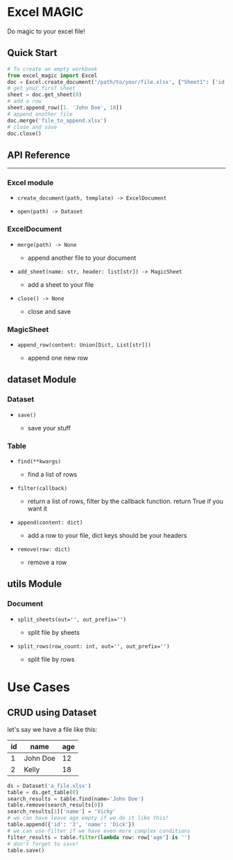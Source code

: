 # Excel MAGIC

Do magic to your excel file!

## Quick Start

```python
# To create an empty workbook
from excel_magic import Excel
doc = Excel.create_document('/path/to/your/file.xlsx', {"Sheet1": ['id', 'name', 'age']})
# get your first sheet
sheet = doc.get_sheet(0)
# add a row
sheet.append_row([1. 'John Doe', 18])
# append another file
doc.merge('file_to_append.xlsx')
# close and save
doc.close()
```

## API Reference

---

### Excel module

- `create_document(path, template) -> ExcelDocument`

- `open(path) -> Dataset`

### ExcelDocument

- `merge(path) -> None`
  
  - append another file to your document

- `add_sheet(name: str, header: list[str]) -> MagicSheet`
  
  - add a sheet to your file

- `close() -> None`
  
  - close and save

### MagicSheet

- `append_row(content: Union[Dict, List[str]])`
  
  - append one new row

## dataset Module

### Dataset

- `save()`
  
  - save your stuff

### Table

- `find(**kwargs)`
  
  - find a list of rows

- `filter(callback)`
  
  - return a list of rows, filter by the callback function. return True if you want it

- `append(content: dict)`
  
  - add a row to your file, dict keys should be your headers

- `remove(row: dict)`
  
  - remove a row

## utils Module

### Document

- `split_sheets(out='', out_prefix='')`
  
  - split file by sheets

- `split_rows(row_count: int, out='', out_prefix='')`
  
  - split file by rows

# Use Cases

## CRUD using Dataset

let's say we have a file like this:

| id  | name     | age |
| --- | -------- | --- |
| 1   | John Doe | 12  |
| 2   | Kelly    | 18  |

```python
ds = Dataset('a_file.xlsx')
table = ds.get_table(0)
search_results = table.find(name='John Doe')
table.remove(search_results[0])
search_results[1]['name'] = 'Vicky'
# we can have leave age empty if we do it like this!
table.append({'id': '3', 'name': 'Dick'})
# we can use filter if we have even more complex conditions
filter_results = table.filter(lambda row: row['age'] is '')
# don't forget to save!
table.save()
```
